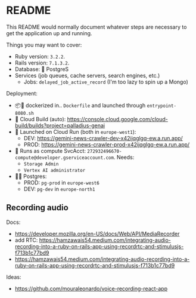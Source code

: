 # README

This README would normally document whatever steps are necessary to get the
application up and running.

Things you may want to cover:

* Ruby version: `3.2.2`.
* Rails version: `7.1.3.2`.
* Database: 🐘 PostgreS
* Services (job queues, cache servers, search engines, etc.)
    * Jobs: `delayed_job_active_record` (I'm too lazy to spin up a Mongo)

Deployment:

* 📦🚢 dockerized in.. `Dockerfile` and launched through `entrypoint-8080.sh`
* 🧱 Cloud Build (auto): https://console.cloud.google.com/cloud-build/builds?project=palladius-genai
* 🏃 Launched on Cloud Run (both in `europe-west1`):
    * DEV: https://gemini-news-crawler-dev-x42ijqglgq-ew.a.run.app/
    * PROD: https://gemini-news-crawler-prod-x42ijqglgq-ew.a.run.app/
* 🔏 Runs as compute SvcAcct: `272932496670-compute@developer.gserviceaccount.com`. Needs:
    * `Storage Admin`
    * `Vertex AI administrator`
* 🔋🐘 Postgres:
    * PROD: `pg-prod` in `europe-west6`
    * DEV:  `pg-dev` in `europe-north1`


## Recording audio

Docs:

* https://developer.mozilla.org/en-US/docs/Web/API/MediaRecorder
* add RTC: https://hamzawais54.medium.com/integrating-audio-recording-into-a-ruby-on-rails-app-using-recordrtc-and-stimulusjs-f713b1c77bd9
* https://hamzawais54.medium.com/integrating-audio-recording-into-a-ruby-on-rails-app-using-recordrtc-and-stimulusjs-f713b1c77bd9

Ideas:

* https://github.com/mouraleonardo/voice-recording-react-app
